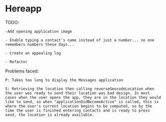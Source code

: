 Hereapp
=======

TODO:

	-Add opening application image
	
	- Enable typing a contact's name instead of just a number... no one remembers numbers these days...
	
	- Create an appealing log
	
	- Refactor


Problems faced:

	P: Takes too long to display the Messages application 
	
	S: Retrieving the location then calling reverseGeocodeLocation when the user was ready to send their location was bad design. In most cases when the user opens the app, they are in the location they would like to send, so when "applicationDidBecomeActive" is called, this is where the user's current location begins to be computed, so by the time the user is finished entering contacts and is ready to press send, the location is already available.
